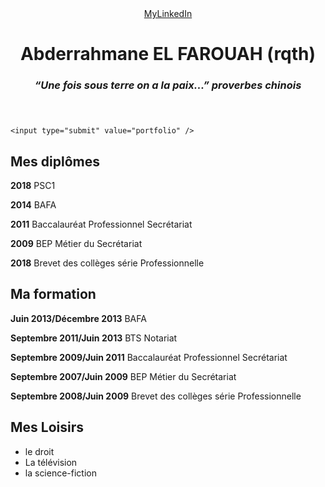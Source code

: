 <html>
<head>
    <meta charset="utf-8" />
    <meta name=viewport content="width=device-width"/>
</head>
<BODY>
      <header>       
          <a href="https://www.linkedin.com/in/abderrahmaneelfarouah" class="bouton1">MyLinkedIn</a>
       <h1>Abderrahmane EL FAROUAH (rqth)</h1>
    <h3><i>“Une fois sous terre on a la paix...” proverbes chinois</i> </h3>
    </header>
 <form action=(https://github.com/Abdeelf902/chifoumi)">

    <input type="submit" value="portfolio" />

</form>
<SECTION>
    <div id="conteneur"></div>
        <div class="diplome">
    <h2>Mes diplômes</h2>
    <p>
        <p><strong>2018</strong>                           PSC1</p>
        <p><strong>2014</strong>                           BAFA</p>
        <p><strong>2011</strong>                           Baccalauréat Professionnel Secrétariat</p>
        <p><strong>2009</strong>                           BEP Métier du Secrétariat</P>
        <p><strong>2018</strong>                           Brevet des collèges série Professionnelle</p>
        </p>
        </div>
            <div class="formation">
        <h2>Ma formation</h2>
        <p>
            <P><strong>Juin 2013/Décembre 2013</strong>        BAFA</P>
            <P><strong>Septembre 2011/Juin 2013</strong>       BTS Notariat</P>
            <P><strong>Septembre 2009/Juin 2011</strong>       Baccalauréat Professionnel Secrétariat</P>
            <P><strong>Septembre 2007/Juin 2009</strong>       BEP Métier du Secrétariat</P>
            <P><strong>Septembre 2008/Juin 2009</strong>       Brevet des collèges série Professionnelle</P>
        </p>
            </div>
            <div class="Loisirs">
        <h2>Mes Loisirs</h2>
        <p>
            <UL>
                <li>le droit</li>
                <li>La télévision</li>
                <li>la science-fiction</li>
            </UL>
        </p>
                </div>
    </SECTION>
    </BODY>
        </html>
